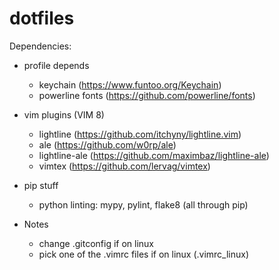 # dotfiles

Dependencies:

- profile depends
  - keychain (https://www.funtoo.org/Keychain)
  - powerline fonts (https://github.com/powerline/fonts)

- vim plugins (VIM 8)
  - lightline (https://github.com/itchyny/lightline.vim)
  - ale (https://github.com/w0rp/ale)
  - lightline-ale (https://github.com/maximbaz/lightline-ale)
  - vimtex (https://github.com/lervag/vimtex)

- pip stuff
  - python linting: mypy, pylint, flake8 (all through pip)

- Notes
  - change .gitconfig if on linux
  - pick one of the .vimrc files if on linux (.vimrc_linux)
